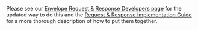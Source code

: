 Please see our [Envelope Request & Response Developers page](https://developer.blockchaincommons.com/envelope/request/) for the updated way to do this and the [Request & Response Implementation Guide](https://github.com/BlockchainCommons/Research/blob/master/papers/bcr-2024-004-request.md) for a more thorough description of how to put them together.
